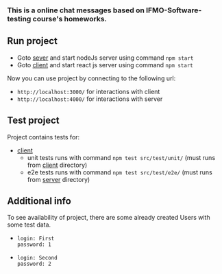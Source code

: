 ### This is a online chat messages based on IFMO-Software-testing course's homeworks.

## Run project
* Goto [sever](/server) and start nodeJs server using command ```npm start```
* Goto [client](/client) and start react js server using command ```npm start```

Now you can use project by connecting to the following url:
* ```http://localhost:3000/``` for interactions with client
* ```http://localhost:4000/``` for interactions with server

## Test project
Project contains tests for:
* [client](/client)
  * unit tests runs with command ```npm test src/test/unit/``` (must runs from [client](/client) directory)
  * e2e tests runs with command ```npm test src/test/e2e/``` (must runs from [server](/server) directory)

## Additional info
To see availability of project, there are some already created Users with some test data.
* ```
  login: First
  password: 1
  ```
* ```
  login: Second
  password: 2
  ```